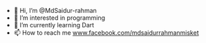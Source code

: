 - 👋 Hi, I’m @MdSaidur-rahman
- 👀 I’m interested in programming 
- 🌱 I’m currently learning Dart
- 📫 How to reach me www.facebook.com/mdsaidurrahmanmisket

<!---
MdSaidur-rahman/
--->

